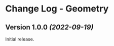 Change Log - Geometry
=====================

Version 1.0.0 *(2022-09-19)*
----------------------------

Initial release.